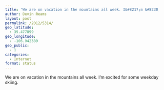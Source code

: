 ```yaml
---
title: 'We are on vacation in the mountains all week. I&#8217;m &#8230;'
author: Devin Reams
layout: post
permalink: /2012/5314/
geo_latitude:
  - 39.477899
geo_longitude:
  - -106.042389
geo_public:
  - 1
categories:
  - Internet
format: status
---
```

We are on vacation in the mountains all week. I&#8217;m excited for some weekday skiing.